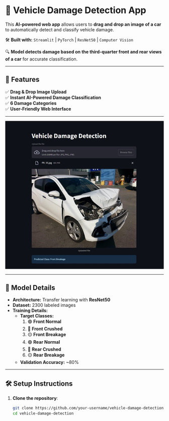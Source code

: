# 🚗 Vehicle Damage Detection App

This **AI-powered web app** allows users to **drag and drop an image of a car** to automatically detect and classify vehicle damage.

🛠 **Built with:** `Streamlit` | `PyTorch` | `ResNet50` | `Computer Vision`  

🔍 **Model detects damage based on the third-quarter front and rear views of a car** for accurate classification.

---

## 📌 Features

✅ **Drag & Drop Image Upload**  
✅ **Instant AI-Powered Damage Classification**  
✅ **6 Damage Categories**  
✅ **User-Friendly Web Interface**  

---

![App Screenshot](app_screenshot.jpg)  

---

## 🎯 Model Details

- **Architecture:** Transfer learning with **ResNet50**
- **Dataset:** 2300 labeled images
- **Training Details:**
  - **Target Classes:**
    1. 🟢 **Front Normal**
    2. 🔴 **Front Crushed**
    3. 🟡 **Front Breakage**
    4. 🟢 **Rear Normal**
    5. 🔴 **Rear Crushed**
    6. 🟡 **Rear Breakage**
  - **Validation Accuracy:** ~80%

---

## 🛠 Setup Instructions

1. **Clone the repository**:
   ```sh
   git clone https://github.com/your-username/vehicle-damage-detection.git
   cd vehicle-damage-detection
